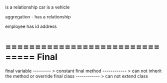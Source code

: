 




is a relationship
car is a vehicle




aggregation - has a relationship

employee has id 
address



===============================
Final
======================

final variable --------- > constant
final method ------------ > can not inherit the method or override
final class ------------ >  can not extend class

